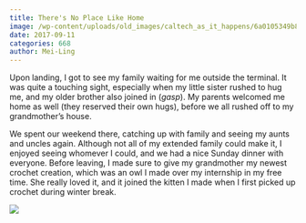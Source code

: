 ```yaml
---
title: There's No Place Like Home
image: /wp-content/uploads/old_images/caltech_as_it_happens/6a0105349b8251970b01bb09bb3c51970d.jpg
date: 2017-09-11
categories: 668
author: Mei-Ling
---
```



Upon landing, I got to see my family waiting for me outside the terminal. It was quite a touching sight, especially when my little sister rushed to hug me, and my older brother also joined in (*gasp*). My parents welcomed me home as well (they reserved their own hugs), before we all rushed off to my grandmother’s house.

We spent our weekend there, catching up with family and seeing my aunts and uncles again. Although not all of my extended family could make it, I enjoyed seeing whomever I could, and we had a nice Sunday dinner with everyone. Before leaving, I made sure to give my grandmother my newest crochet creation, which was an owl I made over my internship in my free time. She really loved it, and it joined the kitten I made when I first picked up crochet during winter break.


![](/old_images/6a01bb09a3c88f970d01b7c91804cb970b-pi.jpg)
